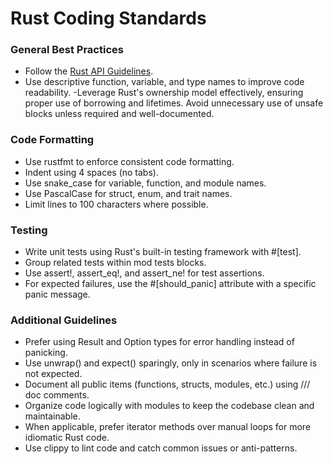 # Rust Coding Standards

### General Best Practices
- Follow the [Rust API Guidelines](https://doc.rust-lang.org/nightly/style-guide/).
- Use descriptive function, variable, and type names to improve code readability.
-Leverage Rust's ownership model effectively, ensuring proper use of borrowing and lifetimes.
Avoid unnecessary use of unsafe blocks unless required and well-documented.

### Code Formatting
- Use rustfmt to enforce consistent code formatting.
- Indent using 4 spaces (no tabs).
- Use snake_case for variable, function, and module names.
- Use PascalCase for struct, enum, and trait names.
- Limit lines to 100 characters where possible.

### Testing
- Write unit tests using Rust's built-in testing framework with #[test].
- Group related tests within mod tests blocks.
- Use assert!, assert_eq!, and assert_ne! for test assertions.
- For expected failures, use the #[should_panic] attribute with a specific panic message.

### Additional Guidelines
- Prefer using Result and Option types for error handling instead of panicking.
- Use unwrap() and expect() sparingly, only in scenarios where failure is not expected.
- Document all public items (functions, structs, modules, etc.) using /// doc comments.
- Organize code logically with modules to keep the codebase clean and maintainable.
- When applicable, prefer iterator methods over manual loops for more idiomatic Rust code.
- Use clippy to lint code and catch common issues or anti-patterns.
